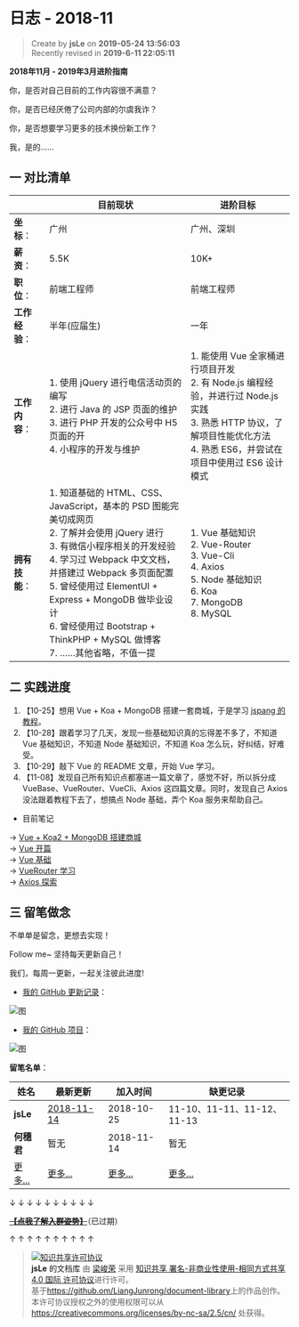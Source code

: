 日志 - 2018-11
===

> Create by **jsLe** on **2019-05-24 13:56:03**  
> Recently revised in **2019-6-11 22:05:11**

**2018年11月 - 2019年3月进阶指南**

你，是否对自己目前的工作内容很不满意？  

你，是否已经厌倦了公司内部的尔虞我诈？  

你，是否想要学习更多的技术换份新工作？  

我，是的……

## 一 对比清单

| | 目前现状 | 进阶目标 |
| --- | --- | --- |
| **坐标**： | 广州 | 广州、深圳 |
| **薪资**： | 5.5K | 10K+ |
| **职位**： | 前端工程师 | 前端工程师 |
| **工作经验**： | 半年(应届生) | 一年 |
| **工作内容**： | 1. 使用 jQuery 进行电信活动页的编写 <br> 2. 进行 Java 的 JSP 页面的维护 <br> 3. 进行 PHP 开发的公众号中 H5 页面的开 <br> 4. 小程序的开发与维护 | 1. 能使用 Vue 全家桶进行项目开发 <br> 2. 有 Node.js 编程经验，并进行过 Node.js 实践 <br> 3. 熟悉 HTTP 协议，了解项目性能优化方法 <br> 4. 熟悉 ES6，并尝试在项目中使用过 ES6 设计模式 |
| **拥有技能**： | 1. 知道基础的 HTML、CSS、JavaScript，基本的 PSD 图能完美切成网页 <br> 2. 了解并会使用 jQuery 进行 <br> 3. 有微信小程序相关的开发经验 <br> 4. 学习过 Webpack 中文文档，并搭建过 Webpack 多页面配置 <br> 5. 曾经使用过 ElementUI + Express + MongoDB 做毕业设计 <br> 6. 曾经使用过 Bootstrap + ThinkPHP + MySQL 做博客 <br> 7. ……其他省略，不值一提 | 1. Vue 基础知识 <br> 2. Vue-Router <br> 3. Vue-Cli <br> 4. Axios <br> 5. Node 基础知识 <br> 6. Koa <br> 7. MongoDB <br> 8. MySQL  |

## 二 实践进度

1. 【10-25】想用 Vue + Koa + MongoDB 搭建一套商城，于是学习 [jspang 的教程](http://jspang.com/post/vue-koa.html)。
2. 【10-28】跟着学习了几天，发现一些基础知识真的忘得差不多了，不知道 Vue 基础知识，不知道 Node 基础知识，不知道 Koa 怎么玩，好纠结，好难受。
3. 【10-29】敲下 Vue 的 README 文章，开始 Vue 学习。
4. 【11-08】发现自己所有知识点都塞进一篇文章了，感觉不好，所以拆分成 VueBase、VueRouter、VueCli、Axios 这四篇文章。同时，发现自己 Axios 没法跟着教程下去了，想搞点 Node 基础，弄个 Koa 服务来帮助自己。

* 目前笔记

-> [Vue + Koa2 + MongoDB 搭建商城](https://github.com/LiangJunrong/document-library/blob/master/other-library/Website/Shopping-Mall.md)   
-> [Vue 开篇](https://github.com/LiangJunrong/document-library/blob/master/JavaScript-library/Vue/README.md)   
-> [Vue 基础](https://github.com/LiangJunrong/document-library/blob/master/JavaScript-library/Vue/Vue-base.md)   
-> [VueRouter 学习](https://github.com/LiangJunrong/document-library/blob/master/JavaScript-library/Vue/Vue-Router.md)   
-> [Axios 探索](https://github.com/LiangJunrong/document-library/blob/master/JavaScript-library/Vue/Axios.md)

## 三 留笔做念

不单单是留念，更想去实现！  

Follow me~ 坚持每天更新自己！  

我们，每周一更新，一起关注彼此进度!  

* [我的 GitHub 更新记录](https://github.com/LiangJunrong)：

![图](../../../public-repertory/img/other-Monologue-November2018-1.png)

* [我的 GitHub 项目](https://github.com/LiangJunrong/document-library)：

![图](../../../public-repertory/img/other-Monologue-November2018-2.png)

**留笔名单**：

| 姓名 | 最新更新 | 加入时间 | 缺更记录 |
| --- | --- | --- | --- |
| **jsLe** | [2018-11-14](https://github.com/LiangJunrong/document-library) | 2018-10-25 | 11-10、11-11、11-12、11-13 |
| **何穗君** | 暂无 | 2018-11-14 | 暂无 |
| [更多...](https://github.com/LiangJunrong/Cheer-for-yourself) | [更多...](https://github.com/LiangJunrong/Cheer-for-yourself) | [更多...](https://github.com/LiangJunrong/Cheer-for-yourself) | [更多...](https://github.com/LiangJunrong/Cheer-for-yourself) |

↓ ↓ ↓ ↓ ↓ ↓ ↓ ↓ ↓ ↓

~~**[【点我了解入群姿势】](https://github.com/LiangJunrong/Cheer-for-yourself)**~~（已过期）

↑ ↑ ↑ ↑ ↑ ↑ ↑ ↑ ↑ ↑

> <a rel="license" href="http://creativecommons.org/licenses/by-nc-sa/4.0/"><img alt="知识共享许可协议" style="border-width:0" src="https://i.creativecommons.org/l/by-nc-sa/4.0/88x31.png" /></a><br /><a xmlns:dct="http://purl.org/dc/terms/" property="dct:title">**jsLe** 的文档库</a> 由 <a xmlns:cc="http://creativecommons.org/ns#" href="https://github.com/LiangJunrong/document-library" property="cc:attributionName" rel="cc:attributionURL">梁峻荣</a> 采用 <a rel="license" href="http://creativecommons.org/licenses/by-nc-sa/4.0/">知识共享 署名-非商业性使用-相同方式共享 4.0 国际 许可协议</a>进行许可。<br />基于<a xmlns:dct="http://purl.org/dc/terms/" href="https://github.com/LiangJunrong/document-library" rel="dct:source">https://github.om/LiangJunrong/document-library</a>上的作品创作。<br />本许可协议授权之外的使用权限可以从 <a xmlns:cc="http://creativecommons.org/ns#" href="https://creativecommons.org/licenses/by-nc-sa/2.5/cn/" rel="cc:morePermissions">https://creativecommons.org/licenses/by-nc-sa/2.5/cn/</a> 处获得。
